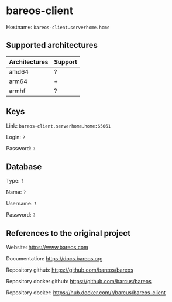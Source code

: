 # bareos-client

Hostname: `bareos-client.serverhome.home`

## Supported architectures

| Architectures | Support |
| :------------ | :------ |
| amd64         | ?       |
| arm64         | +       |
| armhf         | ?       |

## Keys

Link: `bareos-client.serverhome.home:65061`

Login: `?`

Password: `?`

## Database

Type: `?`

Name: `?`

Username: `?`

Password: `?`

## References to the original project

Website: https://www.bareos.com

Documentation: https://docs.bareos.org

Repository github: https://github.com/bareos/bareos

Repository docker github: https://github.com/barcus/bareos

Repository docker: https://hub.docker.com/r/barcus/bareos-client
